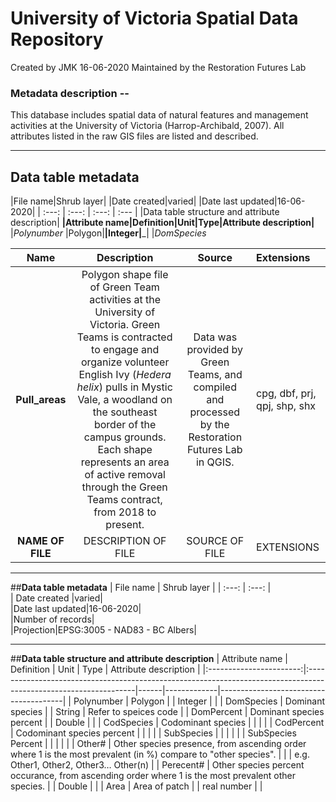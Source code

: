 # University of Victoria Spatial Data Repository

Created by JMK 16-06-2020
Maintained by the Restoration Futures Lab

### Metadata description --

This database includes spatial data of natural features and management activities at the University of Victoria (Harrop-Archibald, 2007). All attributes listed in the raw GIS files are listed and described. 

*** 

## Data table metadata
|File name|Shrub layer| 
|Date created|varied| 
|Date last updated|16-06-2020|
| :---: | :---: | :---: | :--- |
|Data table structure and attribute description|
<b>|Attribute name|Definition|Unit|Type|Attribute description|</b>
|<i>Polynumber </i>|Polygon|__|Integer|___|
|<i>DomSpecies </i> 

| Name | Description | Source | Extensions |
| :---: | :---: | :---: | :--- |
| <b>Pull_areas</b> | Polygon shape file of Green Team activities at the University of Victoria. Green Teams is contracted to engage and organize volunteer English Ivy (<i>Hedera helix</i>) pulls in Mystic Vale, a woodland on the southeast border of the campus grounds. Each shape represents an area of active removal through the Green Teams contract, from 2018 to present. | Data was provided by Green Teams, and compiled and processed by the Restoration Futures Lab in QGIS. | cpg, dbf, prj, qpj, shp, shx |
| <b>NAME OF FILE</b> | DESCRIPTION OF FILE | SOURCE OF FILE | EXTENSIONS | 

***

##<b>Data table metadata</b>
| File name | Shrub layer |	
| :---: | :---: |						
| Date created |varied|							
|Date last updated|16-06-2020|						
|Number of records|			
|Projection|EPSG:3005 - NAD83 - BC Albers|		

***

##<b>Data table structure and attribute description</b>
| Attribute   name      | Definition                                                                                                         | Unit | Type        | Attribute description                 |
|:-----------------------:|:-----------------------------------------------------------------------------------------------------------------|------|-------------|---------------------------------------|
| Polynumber            | Polygon                                                                                                            |      | Integer     |                                       |
| DomSpecies            | Dominant species                                                                                                   |      | String      | Refer to speices code                 |
| DomPercent            | Dominant species percent                                                                                           |      | Double      |                                       |
| CodSpecies            | Codominant species                                                                                                 |      |             |                                       |
| CodPercent            | Codominant species percent                                                                                         |      |             |                                       |
| SubSpecies            |                                                                                                                    |      |             |                                       |
| SubSpecies   Percent  |                                                                                                                    |      |             |                                       |
| Other#                | Other species presence, from   ascending order where 1 is the most prevalent (in %) compare to "other   species".  |      |             | e.g. Other1, Other2, Other3… Other(n) |
| Perecent#             | Other species percent occurance,   from ascending order where 1 is the most prevalent other species.               |      | Double      |                                       |
| Area                  | Area of patch                                                                                                      |      | real number |                                       |